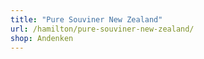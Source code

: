 ```yaml
---
title: "Pure Souviner New Zealand"
url: /hamilton/pure-souviner-new-zealand/
shop: Andenken
---
```

